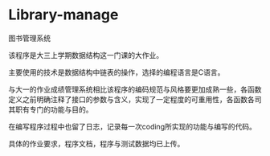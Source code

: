 # Library-manage

图书管理系统

该程序是大三上学期数据结构这一门课的大作业。

主要使用的技术是数据结构中链表的操作，选择的编程语言是C语言。

与大一的作业成绩管理系统相比该程序的编码规范与风格要更加成熟一些，各函数定义之前明确注释了接口的参数与含义，实现了一定程度的可重用性，各函数各司其职有专门的功能与目的。

在编写程序过程中也留了日志，记录每一次coding所实现的功能与编写的代码。

具体的作业要求，程序文档，程序与测试数据均已上传。
